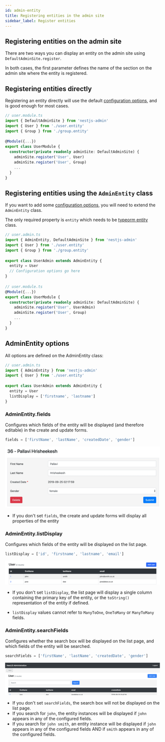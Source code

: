 ```yaml
---
id: admin-entity
title: Registering entities in the admin site
sidebar_label: Register entities
---
```


## Registering entities on the admin site

There are two ways you can display an entity on the admin site using `DefaultAdminSite.register`.

In both cases, the first parameter defines the name of the section on the admin site where the entity is registered.

## Registering entities directly

Registering an entity directly will use the default [configuration options](#adminentity-options), and is good enough for most cases.

```typescript
// user.module.ts
import { DefaultAdminSite } from 'nestjs-admin'
import { User } from './user.entity'
import { Group } from './group.entity'

@Module({...})
export class UserModule {
  constructor(private readonly adminSite: DefaultAdminSite) {
    adminSite.register('User', User)
    adminSite.register('User', Group)
    ...
  }
}
```

## Registering entities using the `AdminEntity` class

If you want to add some [configuration options](#adminentity-options), you will need to extend the `AdminEntity` class.

The only required property is `entity` which needs to be [typeorm entity](https://github.com/typeorm/typeorm/blob/master/docs/entities.md) class.

```typescript
// user.admin.ts
import { AdminEntity, DefaultAdminSite } from 'nestjs-admin'
import { User } from './user.entity'
import { Group } from './group.entity'

export class UserAdmin extends AdminEntity {
  entity = User
  // Configuration options go here
}

// user.module.ts
@Module({...})
export class UserModule {
  constructor(private readonly adminSite: DefaultAdminSite) {
    adminSite.register('User', UserAdmin)
    adminSite.register('User', Group)
    ...
  }
}
```

## AdminEntity options

All options are defined on the AdminEntity class:

```typescript
// user.admin.ts
import { AdminEntity } from 'nestjs-admin'
import { User } from './user.entity'

export class UserAdmin extends AdminEntity {
  entity = User
  listDisplay = ['firstname', 'lastname']
}
```

### AdminEntity.fields

Configures which fields of the entity will be displayed (and therefore editable) in the create and update forms.

```typescript
fields = ['firstName', 'lastName', 'createdDate', 'gender']
```

![image](assets/AdminEntity.fields.jpeg)

- If you don't set `fields`, the create and update forms will display all properties of the entity

### AdminEntity.listDisplay

Configures which fields of the entity will be displayed on the list page.

```typescript
listDisplay = ['id', 'firstname', 'lastname', 'email']
```

![image](assets/AdminEntity.listDisplay.png)

- If you don't set `listDisplay`, the list page will display a single column containing the primary key of the entity, or the `toString()` representation of the entity if defined.

- `listDisplay` values cannot refer to `ManyToOne`, `OneToMany` or `ManyToMany` fields.

### AdminEntity.searchFields

Configures whether the search box will be displayed on the list page, and which fields of the entity will be searched.

```typescript
searchFields = ['firstName', 'lastName', 'createdDate', 'gender']
```

![image](assets/AdminEntity.searchFields.png)

- If you don't set `searchFields`, the search box will not be displayed on the list page.
- If you search for `john`, the entity instances will be displayed if `john` appears in any of the configured fields.
- If you search for `john smith`, an entity instance will be displayed if `john` appears in any of the configured fields AND if `smith` appears in any of the configured fields.
